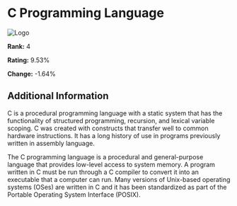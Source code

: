 # C Programming Language

![Logo](https://www.tiobe.com/wp-content/themes/tiobe/tiobe-index/images/C.png)

**Rank:** 4

**Rating:** 9.53%

**Change:** -1.64%

## Additional Information

C is a procedural programming language with a static system that has
the functionality of structured programming, recursion, and lexical
variable scoping. C was created with constructs that transfer well to
common hardware instructions. It has a long history of use in programs
previously written in assembly language.

The C programming language is a procedural and general-purpose
language that provides low-level access to system memory. A program
written in C must be run through a C compiler to convert it into an
executable that a computer can run. Many versions of Unix-based
operating systems (OSes) are written in C and it has been standardized
as part of the Portable Operating System Interface (POSIX).

